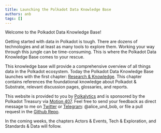 ```yaml
---
title: Launching the Polkadot Data Knowledge Base
authors: anb
tags: []
---
```


Welcome to the Polkadot Data Knowledge Base! 

Getting started with data in Polkadot is tough. There are dozens of technologies and at least as many tools to explore them. Working your way through this jungle can be time-consuming. This is where the Polkadot Data Knowledge Base comes to your rescue.

This knowledge base will provide a comprehensive overview of all things data in the Polkadot ecosystem. Today the Polkadot Data Knowledge Base launches with the first chapter: [Research & Knowledge](/docs/knowledge). This chapter contains references the foundational knowledge about Polkadot & Substrate, relevant discussion pages, glossaries, and reports.

This website is provided to you by [Polkalytics](https://www.polkalytics.io/) and is sponsored by the Polkadot Treasury via [Motion 407](https://polkadot.polkassembly.io/motion/407). Feel free to send your feedback as direct message to me on [Twitter](https://twitter.com/alice_und_bob) or [Telegram](https://t.me/alice_und_bob): @alice_und_bob, or file a pull request in the [Github Repo](https://github.com/Polkalytics/Polkadot-Data-Knowledge-Base).

In the coming weeks, the chapters Actors & Events, Tech & Exploration, and Standards & Data will follow.

